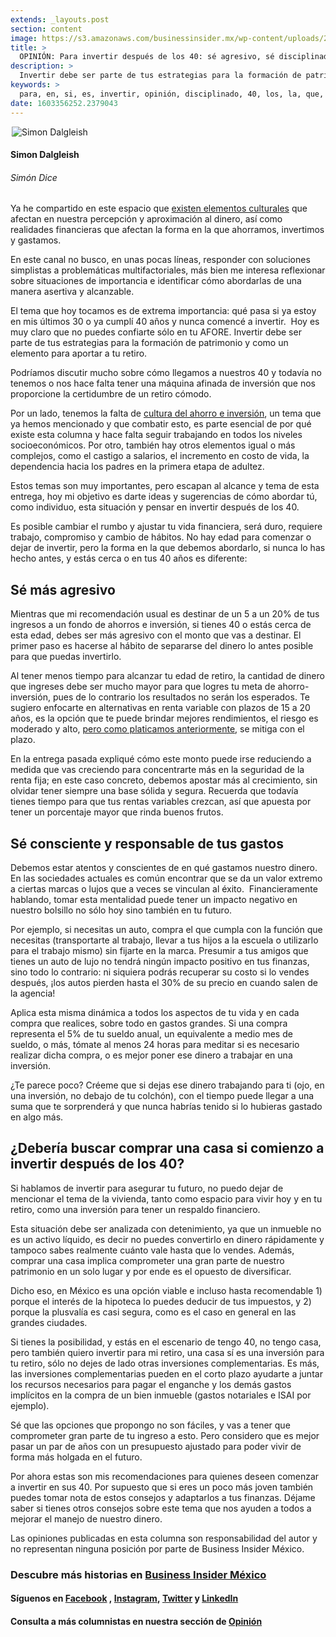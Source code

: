 ```yaml
--- 
extends: _layouts.post 
section: content 
image: https://s3.amazonaws.com/businessinsider.mx/wp-content/uploads/2020/08/07152903/Simon-1.jpg 
title: > 
  OPINIÓN: Para invertir después de los 40: sé agresivo, sé disciplinado 
description: > 
  Invertir debe ser parte de tus estrategias para la formación de patrimonio y como un elemento para aportar a tu retiro.Recuerda que todavía tienes tiempo para que tus rentas variables crezcan, así que apuesta por tener un porcentaje mayor que rinda buenos frutos.Financieramente hablando, tomar esta mentalidad puede tener un impacto negativo en nuestro bolsillo no sólo hoy sino también en tu futuro.Aplica esta misma dinámica a todos los aspectos de tu vida y en cada compra que realices, sobre todo en gastos grandes.Por supuesto que si eres un poco más joven también puedes tomar nota de estos consejos y adaptarlos a tus finanzas. 
keywords: > 
  para, en, si, es, invertir, opinión, disciplinado, 40, los, la, que, tu, una, y, el, después, agresivo, sé 
date: 1603356252.2379043 
--- 
```

<div><p class="[ highlights ]"></p><img alt="Simon Dalgleish" class="[ author_image ] lazyload" src="data:image/gif;base64,R0lGODlhAQABAAAAACH5BAEKAAEALAAAAAABAAEAAAICTAEAOw=="><img src="data:image/gif;base64,R0lGODdhAQABAPAAAMPDwwAAACwAAAAAAQABAAACAkQBADs=" class="[ author_image ]" alt="Simon Dalgleish"><img class="[ author_image ]" src="https://s3.amazonaws.com/businessinsider.mx/wp-content/uploads/2020/08/07152852/Simo%CC%81n-Opinio%CC%81n-scaled.jpg" alt="Simon Dalgleish"><h4 class="[  ]">Simon Dalgleish</h4><h6 class="[  ]">Sim&#243;n Dice</h6>
<p>Ya he compartido en este espacio que <a href="https://businessinsider.mx/opinion-cambia-switch-mental-invertir-simon-dalgleish-dice/">existen elementos culturales</a> que afectan en nuestra percepci&#243;n y aproximaci&#243;n al dinero, as&#237; como realidades financieras que afectan la forma en la que ahorramos, invertimos y gastamos.</p><p>En este canal no busco, en unas pocas l&#237;neas, responder con soluciones simplistas a problem&#225;ticas multifactoriales, m&#225;s bien me interesa reflexionar sobre situaciones de importancia e identificar c&#243;mo abordarlas de una manera asertiva y alcanzable.</p><p>El
tema que hoy tocamos es de extrema importancia: qu&#233; pasa si ya estoy en mis
&#250;ltimos 30 o ya cumpl&#237; 40 a&#241;os y nunca comenc&#233; a invertir.&#160; Hoy es muy claro que no puedes confiarte s&#243;lo
en tu AFORE. Invertir debe ser parte de tus estrategias para la formaci&#243;n de
patrimonio y como un elemento para aportar a tu retiro.</p><p>Podr&#237;amos discutir mucho sobre c&#243;mo llegamos a nuestros 40 y todav&#237;a no tenemos o nos hace falta tener una m&#225;quina afinada de inversi&#243;n que nos proporcione la certidumbre de un retiro c&#243;modo.</p><p>Por un lado, tenemos la falta de <a href="https://businessinsider.mx/simon-dalgleish-opinion-importancia-cambio-cultura-financiera-normalidad/">cultura del ahorro e inversi&#243;n</a>, un tema que ya hemos mencionado y que combatir esto, es parte esencial de por qu&#233; existe esta columna y hace falta seguir trabajando en todos los niveles socioecon&#243;micos. Por otro, tambi&#233;n hay otros elementos igual o m&#225;s complejos, como el castigo a salarios, el incremento en costo de vida, la dependencia hacia los padres en la primera etapa de adultez.</p><p>Estos temas son muy importantes, pero escapan al alcance y tema de esta entrega, hoy mi objetivo es darte ideas y sugerencias de c&#243;mo abordar t&#250;, como individuo, esta situaci&#243;n y pensar en invertir despu&#233;s de los 40.</p><p>Es
posible cambiar el rumbo y ajustar tu vida financiera, ser&#225; duro, requiere
trabajo, compromiso y cambio de h&#225;bitos. No hay edad para comenzar o dejar de
invertir, pero la forma en la que debemos abordarlo, si nunca lo has hecho
antes, y est&#225;s cerca o en tus 40 a&#241;os es diferente:</p><h2>S&#233; m&#225;s agresivo</h2><p>Mientras
que mi recomendaci&#243;n usual es destinar de un 5 a un 20% de tus ingresos a un
fondo de ahorros e inversi&#243;n, si tienes 40 o est&#225;s cerca de esta edad, debes
ser m&#225;s agresivo con el monto que vas a destinar. El primer paso es hacerse al
h&#225;bito de separarse del dinero lo antes posible para que puedas invertirlo.</p><p>Al
tener menos tiempo para alcanzar tu edad de retiro, la cantidad de dinero que
ingreses debe ser mucho mayor para que logres tu meta de ahorro-inversi&#243;n, pues
de lo contrario los resultados no ser&#225;n los esperados. Te sugiero enfocarte en
alternativas en renta variable con plazos de 15 a 20 a&#241;os, es la opci&#243;n que te
puede brindar mejores rendimientos, el riesgo es moderado y alto, <a href="https://businessinsider.mx/como-construir-portafolio-inversiones-simon-dalgleish-opinion/">pero como platicamos anteriormente</a>, se mitiga con el plazo.</p><p>En
la entrega pasada expliqu&#233; c&#243;mo este monto puede irse reduciendo a medida que
vas creciendo para concentrarte m&#225;s en la seguridad de la renta fija; en este
caso concreto, debemos apostar m&#225;s al crecimiento, sin olvidar tener siempre
una base s&#243;lida y segura. Recuerda que todav&#237;a tienes tiempo para que tus
rentas variables crezcan, as&#237; que apuesta por tener un porcentaje mayor que
rinda buenos frutos.</p><h2>S&#233; consciente y responsable de tus gastos</h2><p>Debemos
estar atentos y conscientes de en qu&#233; gastamos nuestro dinero. En las
sociedades actuales es com&#250;n encontrar que se da un valor extremo a ciertas
marcas o lujos que a veces se vinculan al &#233;xito.&#160; Financieramente hablando, tomar esta
mentalidad puede tener un impacto negativo en nuestro bolsillo no s&#243;lo hoy sino
tambi&#233;n en tu futuro.</p><p>Por
ejemplo, si necesitas un auto, compra el que cumpla con la funci&#243;n que
necesitas (transportarte al trabajo, llevar a tus hijos a la escuela o
utilizarlo para el trabajo mismo) sin fijarte en la marca. Presumir a tus
amigos que tienes un auto de lujo no tendr&#225; ning&#250;n impacto positivo en tus
finanzas, sino todo lo contrario: ni siquiera podr&#225;s recuperar su costo si lo
vendes despu&#233;s, &#161;los autos pierden hasta el 30% de su precio en cuando salen de
la agencia!</p><p>Aplica esta misma din&#225;mica a todos los aspectos de tu vida y en cada compra que realices, sobre todo en gastos grandes. Si una compra representa el 5% de tu sueldo anual, un equivalente a medio mes de sueldo, o m&#225;s, t&#243;mate al menos 24 horas para meditar si es necesario realizar dicha compra, o es mejor poner ese dinero a trabajar en una inversi&#243;n.</p><p>&#191;Te parece poco? Cr&#233;eme que si dejas ese dinero trabajando para ti (ojo, en una inversi&#243;n, no debajo de tu colch&#243;n), con el tiempo puede llegar a una suma que te sorprender&#225; y que nunca habr&#237;as tenido si lo hubieras gastado en algo m&#225;s.</p><h2>&#191;Deber&#237;a buscar comprar una casa si comienzo a invertir despu&#233;s de los 40?</h2><p>Si
hablamos de invertir para asegurar tu futuro, no puedo dejar de mencionar el
tema de la vivienda, tanto como espacio para vivir hoy y en tu retiro, como una
inversi&#243;n para tener un respaldo financiero.</p><p>Esta
situaci&#243;n debe ser analizada con detenimiento, ya que un inmueble no es un
activo l&#237;quido, es decir no puedes convertirlo en dinero r&#225;pidamente y tampoco
sabes realmente cu&#225;nto vale hasta que lo vendes. Adem&#225;s, comprar una casa
implica comprometer una gran parte de nuestro patrimonio en un solo lugar y por
ende es el opuesto de diversificar.</p><p>Dicho eso, en M&#233;xico es una opci&#243;n viable e incluso hasta recomendable 1) porque el inter&#233;s de la hipoteca lo puedes deducir de tus impuestos, y 2) porque la plusval&#237;a es casi segura, como es el caso en general en las grandes ciudades.&#160;&#160;&#160;&#160;&#160;&#160;</p><p>Si tienes la posibilidad, y est&#225;s en el escenario de tengo 40, no tengo casa, pero tambi&#233;n quiero invertir para mi retiro, una casa s&#237; es una inversi&#243;n para tu retiro, s&#243;lo no dejes de lado otras inversiones complementarias. Es m&#225;s, las inversiones complementarias pueden en el corto plazo ayudarte a juntar los recursos necesarios para pagar el enganche y los dem&#225;s gastos impl&#237;citos en la compra de un bien inmueble (gastos notariales e ISAI por ejemplo).</p><p>S&#233;
que las opciones que propongo no son f&#225;ciles, y vas a tener que comprometer
gran parte de tu ingreso a esto. Pero considero que es mejor pasar un par de
a&#241;os con un presupuesto ajustado para poder vivir de forma m&#225;s holgada en el
futuro.</p><p>Por ahora estas son mis recomendaciones para quienes deseen comenzar a invertir en sus 40. Por supuesto que si eres un poco m&#225;s joven tambi&#233;n puedes tomar nota de estos consejos y adaptarlos a tus finanzas. D&#233;jame saber si tienes otros consejos sobre este tema que nos ayuden a todos a mejorar el manejo de nuestro dinero.</p><p>Las opiniones publicadas en esta columna son responsabilidad del autor y no representan ninguna posici&#243;n por parte de Business Insider M&#233;xico.</p><h3>Descubre m&#225;s historias en&#160;<a rel="noreferrer noopener" href="https://businessinsider.mx/category/economia/" target="_blank">Business Insider M&#233;xico</a></h3><h4>S&#237;guenos en&#160;<a rel="noreferrer noopener" href="https://business.facebook.com/businessinsidermx/?business_id=127176584996119" target="_blank">Facebook</a>&#160;,&#160;<a rel="noreferrer noopener" href="https://www.instagram.com/businessinsidermexico/?hl=es-la" target="_blank">Instagram</a>,&#160;<a rel="noreferrer noopener" href="https://twitter.com/BusInsiderMX" target="_blank">Twitter</a>&#160;y&#160;<a rel="noreferrer noopener" href="https://mx.linkedin.com/company/businessinsidermexico" target="_blank">LinkedIn</a></h4><h4>Consulta a m&#225;s columnistas en nuestra secci&#243;n de&#160;<a rel="noreferrer noopener" href="https://businessinsider.mx/category/opinion/" target="_blank">Opini&#243;n</a></h4></div>